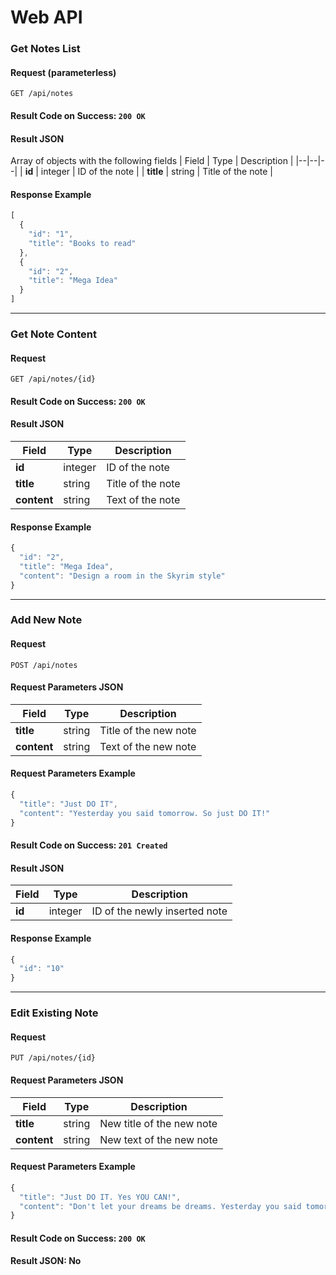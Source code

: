 # Web API

### Get Notes List
#### Request (parameterless)
```
GET /api/notes
```

#### Result Code on Success: `200 OK`
#### Result JSON
Array of objects with the following fields
| Field | Type | Description |
|--|--|--|
| **id** | integer | ID of the note |
| **title** | string | Title of the note |

#### Response Example
```js
[
  { 
    "id": "1", 
    "title": "Books to read" 
  }, 
  { 
    "id": "2", 
    "title": "Mega Idea"
  }
]
```

----

### Get Note Content
#### Request
```
GET /api/notes/{id}
```

#### Result Code on Success: `200 OK`
#### Result JSON
| Field | Type | Description |
|--|--|--|
| **id** | integer | ID of the note |
| **title** | string | Title of the note |
| **content** | string | Text of the note |

#### Response Example
```js
{
  "id": "2",
  "title": "Mega Idea",
  "content": "Design a room in the Skyrim style"
}
```

----

### Add New Note
#### Request
```
POST /api/notes
```

#### Request Parameters JSON
| Field | Type | Description |
|--|--|--|
| **title** | string | Title of the new note |
| **content** | string | Text of the new note |

#### Request Parameters Example
```js
{
  "title": "Just DO IT",
  "content": "Yesterday you said tomorrow. So just DO IT!"
}
```

#### Result Code on Success: `201 Created`
#### Result JSON
| Field | Type | Description |
|--|--|--|
| **id** | integer | ID of the newly inserted note |

#### Response Example
```js
{
  "id": "10"
}
```

----

### Edit Existing Note
#### Request
```
PUT /api/notes/{id}
```

#### Request Parameters JSON
| Field | Type | Description |
|--|--|--|
| **title** | string | New title of the new note |
| **content** | string | New text of the new note |

#### Request Parameters Example
```js
{
  "title": "Just DO IT. Yes YOU CAN!",
  "content": "Don't let your dreams be dreams. Yesterday you said tomorrow. So just DO IT!"
}
```

#### Result Code on Success: `200 OK`
#### Result JSON: No

